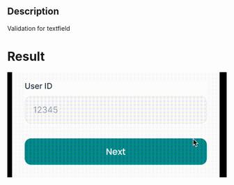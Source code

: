 ## Description
Validation for textfield

# Result
![Alt text](https://github.com/KananAbilzada/KVTextField/blob/main/Screen%20Recording%202022-11-01%20at%2014.45.16.gif?raw=true)

